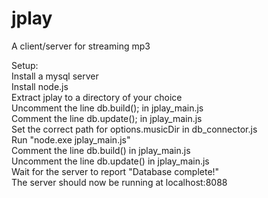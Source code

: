 ﻿jplay
========
A client/server for streaming mp3  

Setup:  
Install a mysql server  
Install node.js  
Extract jplay to a directory of your choice  
Uncomment the line db.build(); in jplay_main.js  
Comment the line db.update(); in jplay_main.js  
Set the correct path for options.musicDir in db_connector.js  
Run "node.exe jplay_main.js"  
Comment the line db.build() in jplay_main.js  
Uncomment the line db.update() in jplay_main.js  
Wait for the server to report "Database complete!"  
The server should now be running at localhost:8088  
